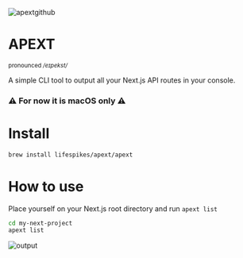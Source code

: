![apextgithub](https://user-images.githubusercontent.com/71573508/182018691-edc8aa18-04a4-4976-bdae-890ada85cc1f.png)

# APEXT

<sup>pronounced */eɪpekst/*<sup>

A simple CLI tool to output all your Next.js API routes in your console.

### ⚠️ For now it is macOS only ⚠️

# Install

```bash
brew install lifespikes/apext/apext
```

# How to use

Place yourself on your Next.js root directory and run `apext list`

```bash
cd my-next-project
apext list
```

![output](https://user-images.githubusercontent.com/71573508/182020326-550ae52a-793c-43b1-a29d-1ae18db915f8.gif)
